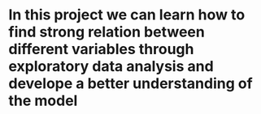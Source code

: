 # In this project we can learn how to find strong relation between different variables through exploratory data analysis and develope a better understanding of the model
